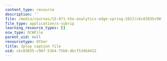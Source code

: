 ```yaml
---
content_type: resource
description: ''
file: /media/courses/15-071-the-analytics-edge-spring-2017/cbc83035c98f53b475b9dbcf53d64422_bzxoBEh4is8.srt
file_type: application/x-subrip
learning_resource_types: []
ocw_type: OCWFile
parent_uid: null
resourcetype: Other
title: 3play caption file
uid: cbc83035-c98f-53b4-75b9-dbcf53d64422
---
```


